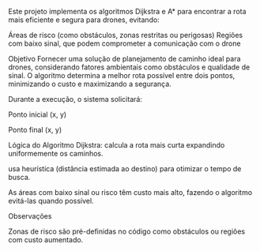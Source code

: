 Este projeto implementa os algoritmos Dijkstra e A* para encontrar a rota mais eficiente e segura para drones, evitando:

Áreas de risco (como obstáculos, zonas restritas ou perigosas)
Regiões com baixo sinal, que podem comprometer a comunicação com o drone

Objetivo
Fornecer uma solução de planejamento de caminho ideal para drones, considerando fatores ambientais como obstáculos e qualidade de sinal. O algoritmo determina a melhor rota possível entre dois pontos, minimizando o custo e maximizando a segurança.

Durante a execução, o sistema solicitará:

Ponto inicial (x, y)

Ponto final (x, y)


Lógica do Algoritmo
Dijkstra: calcula a rota mais curta expandindo uniformemente os caminhos.

 usa heurística (distância estimada ao destino) para otimizar o tempo de busca.

As áreas com baixo sinal ou risco têm custo mais alto, fazendo o algoritmo evitá-las quando possível.



Observações

Zonas de risco são pré-definidas no código como obstáculos ou regiões com custo aumentado.
